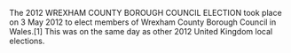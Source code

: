 The 2012 WREXHAM COUNTY BOROUGH COUNCIL ELECTION took place on 3 May 2012 to elect members of Wrexham County Borough Council in Wales.[1] This was on the same day as other 2012 United Kingdom local elections.
